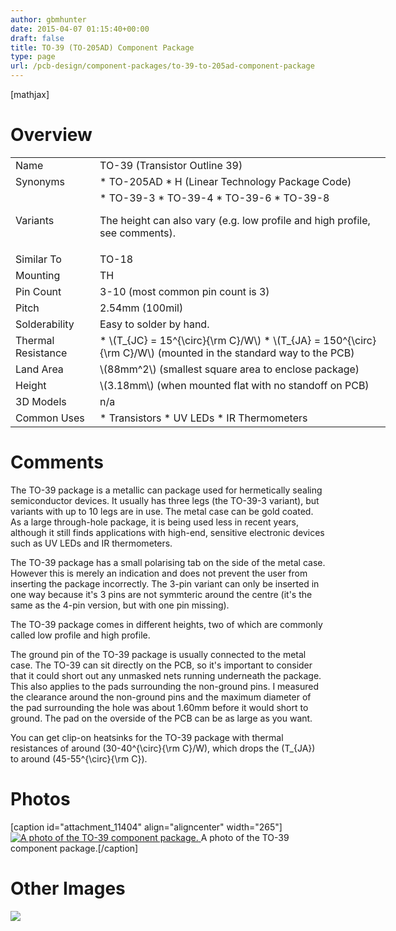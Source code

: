 ```yaml
---
author: gbmhunter
date: 2015-04-07 01:15:40+00:00
draft: false
title: TO-39 (TO-205AD) Component Package
type: page
url: /pcb-design/component-packages/to-39-to-205ad-component-package
---
```


[mathjax]

# Overview

<table style="width: 600px;" ><tbody ><tr >
<td >Name
</td>
<td >TO-39 (Transistor Outline 39)
</td></tr><tr >
<td >Synonyms
</td>
<td >  * TO-205AD  * H (Linear Technology Package Code)
</td></tr><tr >
<td >Variants
</td>
<td >  * TO-39-3  * TO-39-4  * TO-39-6  * TO-39-8

The height can also vary (e.g. low profile and high profile, see comments).

</td></tr><tr >
<td >Similar To
</td>
<td >TO-18
</td></tr><tr >
<td >Mounting
</td>
<td >TH
</td></tr><tr >
<td >Pin Count
</td>
<td >3-10 (most common pin count is 3)
</td></tr><tr >
<td >Pitch
</td>
<td >2.54mm (100mil)
</td></tr><tr >
<td >Solderability
</td>
<td >Easy to solder by hand.
</td></tr><tr >
<td >Thermal Resistance
</td>
<td >  * \(T_{JC} = 15^{\circ}{\rm C}/W\)  * \(T_{JA} = 150^{\circ}{\rm C}/W\) (mounted in the standard way to the PCB)
</td></tr><tr >
<td >Land Area
</td>
<td >\(88mm^2\) (smallest square area to enclose package)
</td></tr><tr >
<td >Height
</td>
<td >\(3.18mm\) (when mounted flat with no standoff on PCB)
</td></tr><tr >
<td >3D Models
</td>
<td >n/a
</td></tr><tr >
<td >Common Uses
</td>
<td >  * Transistors  * UV LEDs  * IR Thermometers
</td></tr></tbody></table>

# Comments

The TO-39 package is a metallic can package used for hermetically sealing semiconductor devices. It usually has three legs (the TO-39-3 variant), but variants with up to 10 legs are in use. The metal case can be gold coated. As a large through-hole package, it is being used less in recent years, although it still finds applications with high-end, sensitive electronic devices such as UV LEDs and IR thermometers.

The TO-39 package has a small polarising tab on the side of the metal case. However this is merely an indication and does not prevent the user from inserting the package incorrectly. The 3-pin variant can only be inserted in one way because it's 3 pins are not symmteric around the centre (it's the same as the 4-pin version, but with one pin missing).

The TO-39 package comes in different heights, two of which are commonly called low profile and high profile.

The ground pin of the TO-39 package is usually connected to the metal case. The TO-39 can sit directly on the PCB, so it's important to consider that it could short out any unmasked nets running underneath the package. This also applies to the pads surrounding the non-ground pins. I measured the clearance around the non-ground pins and the maximum diameter of the pad surrounding the hole was about 1.60mm before it would short to ground. The pad on the overside of the PCB can be as large as you want.

You can get clip-on heatsinks for the TO-39 package with thermal resistances of around \(30-40^{\circ}{\rm C}/W\), which drops the \(T_{JA}\) to around \(45-55^{\circ}{\rm C}\).

# Photos

[caption id="attachment_11404" align="aligncenter" width="265"][![A photo of the TO-39 component package.](/images/2015/04/to-39-component-package-photo.jpg)
](/images/2015/04/to-39-component-package-photo.jpg) A photo of the TO-39 component package.[/caption]

# Other Images

![](http://blog.mbedded.ninja/nextgen-attach_to_post/preview/id--6589)

